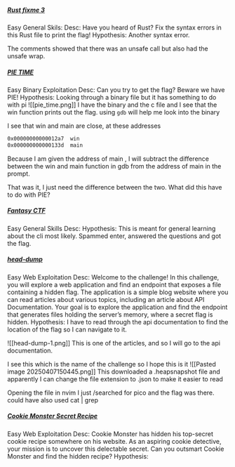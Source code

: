 ##### [Rust fixme 3](https://play.picoctf.org/practice/challenge/463?difficulty=1&page=1)
Easy
General Skils:
Desc: Have you heard of Rust? Fix the syntax errors in this Rust file to print the flag!
Hypothesis: Another syntax error.

The comments showed that there was an unsafe call but also had the unsafe wrap.

##### [PIE TIME](https://play.picoctf.org/practice/challenge/490?difficulty=1&page=1)
Easy
Binary Exploitation
Desc: Can you try to get the flag? Beware we have PIE!
Hypothesis: Looking through a binary file but it has something to do with pi
![[pie_time.png]]
I have the binary and the c file and I see that the win function prints out the flag.
using `gdb` will help me look into the binary

I see that win and main are close, at these addresses
```asm
0x00000000000012a7  win
0x000000000000133d  main
```
Because I am given the address of main , I will subtract the difference between the win and main function in gdb from the address of main in the prompt.

That was it, I just need the difference between the two.
What did this have to do with PIE? 

##### [Fantasy CTF]()
Easy
General Skills
Desc: 
Hypothesis: This is meant for general learning about the cli most likely.
Spammed enter, answered the questions and got the flag.

##### [head-dump](https://play.picoctf.org/practice/challenge/476?difficulty=1&page=1)
Easy
Web Exploitation
Desc: Welcome to the challenge! In this challenge, you will explore a web application and find an endpoint that exposes a file containing a hidden flag. The application is a simple blog website where you can read articles about various topics, including an article about API Documentation. Your goal is to explore the application and find the endpoint that generates files holding the server’s memory, where a secret flag is hidden.
Hypothesis: I have to read through the api documentation to find the location of the flag so I can navigate to it.

![[head-dump-1.png]]
This is one of the articles, and so I will go to the api documentation.

I see this which is the name of the challenge so I hope this is it
![[Pasted image 20250407150445.png]]
This downloaded a .heapsnapshot file and apparently I can change the file extension to .json to make it easier to read

Opening the file in nvim I just /searched for pico and the flag was there. could have also used cat | grep 

##### [Cookie Monster Secret Recipe]()
Easy
Web Exploitation
Desc: Cookie Monster has hidden his top-secret cookie recipe somewhere on his website. As an aspiring cookie detective, your mission is to uncover this delectable secret. Can you outsmart Cookie Monster and find the hidden recipe?
Hypothesis: 